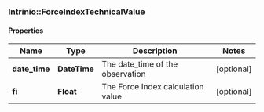 ### Intrinio::ForceIndexTechnicalValue

#### Properties
Name | Type | Description | Notes
------------ | ------------- | ------------- | -------------
**date_time** | **DateTime** | The date_time of the observation | [optional] 
**fi** | **Float** | The Force Index calculation value | [optional] 


